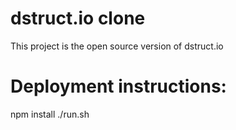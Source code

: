 # dstruct.io clone

This project is the open source version of dstruct.io

# Deployment instructions:

npm install
./run.sh
